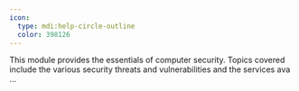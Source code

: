 ```yaml
---
icon:
  type: mdi:help-circle-outline
  color: 398126
---
```


This module provides the essentials of computer security. Topics covered include the various security threats and vulnerabilities and the services ava ... 
